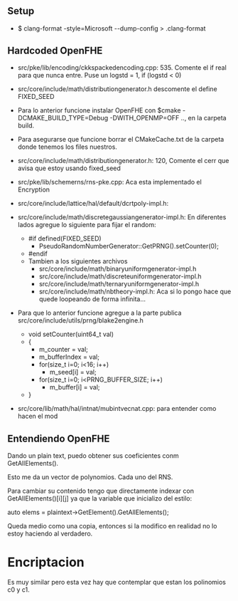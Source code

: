 #

## Setup

- $ clang-format -style=Microsoft --dump-config > .clang-format



## Hardcoded OpenFHE

- src/pke/lib/encoding/ckkspackedencoding.cpp: 535. Comente el if real para que nunca entre. Puse un logstd = 1, if (logstd < 0)
- src/core/include/math/distributiongenerator.h descomente el define FIXED_SEED
- Para lo anterior funcione instalar OpenFHE con $cmake -DCMAKE_BUILD_TYPE=Debug -DWITH_OPENMP=OFF .., en la carpeta build.
- Para asegurarse que funcione borrar el CMakeCache.txt de la carpeta donde tenemos los files nuestros.
- src/core/include/math/distributiongenerator.h: 120,  Comente el cerr que avisa que estoy usando fixed_seed
- src/pke/lib/schemerns/rns-pke.cpp: Aca esta implementado el Encryption
- src/core/include/lattice/hal/default/dcrtpoly-impl.h:
- src/core/include/math/discretegaussiangenerator-impl.h: En diferentes lados agregue lo siguiente para fijar el random:
    - \#if defined(FIXED_SEED)
        -   PseudoRandomNumberGenerator::GetPRNG().setCounter(0);
    - \#endif
    - Tambien a los siguientes archivos
        - src/core/include/math/binaryuniformgenerator-impl.h
        - src/core/include/math/discreteuniformgenerator-impl.h
        - src/core/include/math/ternaryuniformgenerator-impl.h
        - src/core/include/math/nbtheory-impl.h: Aca si lo pongo hace que quede loopeando de forma infinita...
- Para que lo anterior funcione agregue a la parte publica src/core/include/utils/prng/blake2engine.h
    - void setCounter(uint64_t val)
    - {
        -   m_counter = val;
        - m_bufferIndex = val;
        - for(size_t i=0; i<16; i++)
            -  m_seed[i] = val;
        - for(size_t i=0; i<PRNG_BUFFER_SIZE; i++)
            - m_buffer[i] = val;
    - }

- src/core/lib/math/hal/intnat/mubintvecnat.cpp: para entender como hacen el mod

## Entendiendo OpenFHE

Dando un plain text, puedo obtener sus coeficientes conm GetAllElements().

Esto me da un vector de polynomios.
Cada uno del RNS.

Para cambiar su contenido tengo que directamente indexar con GetAllElements()[i][j]
ya que la variable que inicializo del estilo:

auto elems = plaintext->GetElement<DCRTPoly>().GetAllElements();

Queda medio como una copia, entonces si la modifico en realidad no lo estoy haciendo
al verdadero.

# Encriptacion

Es muy similar pero esta vez hay que contemplar que estan los polinomios c0 y c1.
